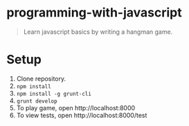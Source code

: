 # programming-with-javascript
> Learn javascript basics by writing a hangman game.

# Setup

1. Clone repository.
2. `npm install`
3. `npm install -g grunt-cli`
4. `grunt develop`
5. To play game, open http://localhost:8000
6. To view tests, open http://localhost:8000/test
